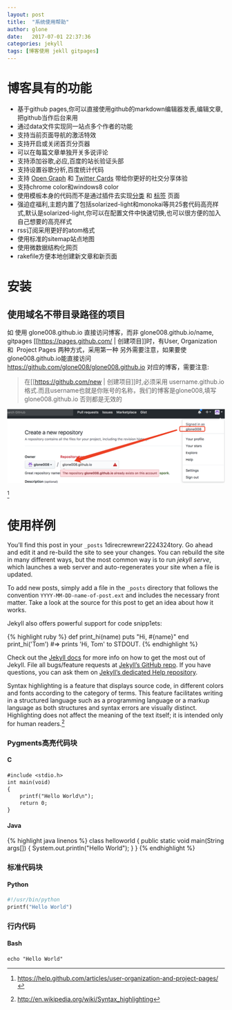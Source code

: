 ```yaml
---
layout: post
title:  "系统使用帮助"
author: glone
date:   2017-07-01 22:37:36
categories: jekyll
tags: [博客使用 jekll gitpages]
---
```


# 博客具有的功能
* 基于github pages,你可以直接使用github的markdown编辑器发表,编辑文章,把github当作后台来用
* 通过data文件实现同一站点多个作者的功能
* 支持当前页面导航的激活特效
* 支持开启或关闭首页分页器
* 可以在每篇文章单独开关多说评论
* 支持添加谷歌,必应,百度的站长验证头部
* 支持设置谷歌分析,百度统计代码
* 支持 [Open Graph](https://developers.facebook.com/docs/opengraph/) 和 [Twitter Cards](https://dev.twitter.com/docs/cards) 带给你更好的社交分享体验
* 支持chrome color和windows8 color
* 使用模板本身的代码而不是通过插件去实现[分类](http://blog.ibrother.me/jekyll-theme-ey/categories/) 和 [标签](http://blog.ibrother.me/jekyll-theme-ey/tags/) 页面
* 强迫症福利,主题内置了包括solarized-light和monokai等共25套代码高亮样式,默认是solarized-light,你可以在配置文件中快速切换,也可以很方便的加入自己想要的高亮样式
* rss订阅采用更好的atom格式
* 使用标准的sitemap站点地图
* 使用微数据结构化网页
* rakefile方便本地创建新文章和新页面

# 安装
## 使用域名不带目录路径的项目
如 使用 glone008.github.io 直接访问博客，而非 glone008.github.io/name, gitpages [[https://pages.github.com/ | 创建项目]]时，有User, Organization 和  Project Pages 两种方式，采用第一种 另外需要注意，如果要使glone008.github.io能直接访问 https://github.com/glone008/glone008.github.io 对应的博客，需要注意:

> 在[[https://github.com/new | 创建项目]]时,必须采用 username.github.io 格式.而且username也就是你账号的名称，我们的博客是glone008,填写glone008.github.io 否则都是无效的


![Image description](/statics/images/20170701/QQ20170701-200806@2x.png)

[^1.官方参考]

# 使用样例

You’ll find this post in your ```_posts``` 1direcrewrewr2224324tory. Go ahead and edit it and re-build the site to see your changes. You can rebuild the site in many different ways, but the most common way is to run *jekyll serve*, which launches a web server and auto-regenerates your site when a file is updated.
<!--more-->

To add new posts, simply add a file in the ```_posts``` directory that follows the convention `YYYY-MM-DD-name-of-post.ext` and includes the necessary front matter. Take a look at the source for this post to get an idea about how it works.

Jekyll also offers powerful support for code snipp1ets:

{% highlight ruby %}
def print_hi(name)
  puts "Hi, #{name}"
end
print_hi('Tom')
#=> prints 'Hi, Tom' to STDOUT.
{% endhighlight %}

Check out the [Jekyll docs][jekyll] for more info on how to get the most out of Jekyll. File all bugs/feature requests at [Jekyll’s GitHub repo][jekyll-gh]. If you have questions, you can ask them on [Jekyll’s dedicated Help repository][jekyll-help].

[jekyll]:      http://jekyllrb.com
[jekyll-gh]:   https://github.com/jekyll/jekyll
[jekyll-help]: https://github.com/jekyll/jekyll-help


Syntax highlighting is a feature that displays source code, in different colors and fonts according to the category of terms. This feature facilitates writing in a structured language such as a programming language or a markup language as both structures and syntax errors are visually distinct. Highlighting does not affect the meaning of the text itself; it is intended only for human readers.[^1]
<!--more-->

[^1]: <http://en.wikipedia.org/wiki/Syntax_highlighting>

### Pygments高亮代码块

#### C

```
#include <stdio.h>
int main(void)
{
    printf("Hello World\n");
    return 0;
}
```

#### Java

{% highlight java linenos %}
class helloworld
{
    public static void main(String args[])
    {
        System.out.println("Hello World");
    }
}
{% endhighlight %}

### 标准代码块

#### Python

~~~ python
#!/usr/bin/python
printf("Hello World")
~~~

### 行内代码

#### Bash

`echo "Hello World"`


[^1.官方参考]:https://help.github.com/articles/user-organization-and-project-pages/

